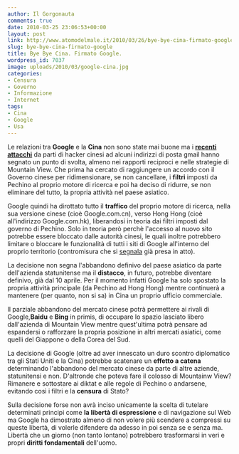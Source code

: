 ```yaml
---
author: Il Gorgonauta
comments: true
date: 2010-03-25 23:06:53+00:00
layout: post
link: http://www.atomodelmale.it/2010/03/26/bye-bye-cina-firmato-google/
slug: bye-bye-cina-firmato-google
title: Bye Bye Cina. Firmato Google.
wordpress_id: 7037
image: uploads/2010/03/google-cina.jpg
categories:
- Censura
- Governo
- Informazione
- Internet
tags:
- Cina
- Google
- Usa
---
```



Le relazioni tra **Google** e la **Cina** non sono state mai buone ma i **[recenti attacchi](/2010/01/13/la-cina-scopre-il-dalai-lama-grazie-a-google/)** da parti di hacker cinesi ad alcuni indirizzi di posta gmail hanno segnato un punto di svolta, almeno nei rapporti reciproci e nelle strategie di Mountain View. Che prima ha cercato di raggiungere un accordo con il Governo cinese per ridimensionare, se non cancellare, i **filtri** imposti da Pechino al proprio motore di ricerca e poi ha deciso di ridurre, se non eliminare del tutto, la propria attività nel paese asiatico.

Google quindi ha dirottato tutto il **traffico** del proprio motore di ricerca, nella sua versione cinese (cioè Google.com.cn), verso Hong Hong (cioè all'indirizzo Google.com.hk), liberandosi in teoria dai filtri imposti dal governo di Pechino. Solo in teoria però perchè l'accesso al nuovo sito potrebbe essere bloccato dalle autorità cinesi, le quali inoltre potrebbero limitare o bloccare le funzionalità di tutti i siti di Google all'interno del proprio territorio (contromisura che si [segnala](http://www.google.com/prc/report.html#hl=en) già presa in atto).

La decisione non segna l'abbandono definivo del paese asiatico da parte dell'azienda statunitense ma il **distacco**, in futuro, potrebbe diventare definivo, già dal 10 aprile. Per il momento infatti Google ha solo spostato la propria attività principale (da Pechino ad Hong Hong) mentre continuerà a mantenere (per quanto, non si sa) in Cina un proprio ufficio commerciale.

Il parziale abbandono del mercato cinese potrà permettere ai rivali di Google,**Baidu** e **Bing** in primis, di occupare lo spazio lasciato libero dall'azienda di Mountain View mentre quest'ultima potrà pensare ad espandersi o rafforzare la propria posizione in altri mercati asiatici, come quelli del Giappone o della Corea del Sud.

La decisione di Google (oltre ad aver innescato un duro scontro diplomatico tra gli Stati Uniti e la Cina) potrebbe scatenare un **effetto a catena** determinando l'abbandono del mercato cinese da parte di altre aziende, statunitensi e non. D'altronde che poteva fare il colosso di Mountainw View? Rimanere e sottostare ai diktat e alle regole di Pechino o andarsene, evitando così i filtri e la **censura** di Stato?

Sulla decisione forse non avrà inciso unicamente la scelta di tutelare determinati principi come **la libertà di espressione** e di navigazione sul Web ma Google ha dimostrato almeno di non volere più scendere a compressi su queste libertà, di volerle difendere da adesso in poi senza se e senza ma. Libertà che un giorno (non tanto lontano) potrebbero trasformarsi in veri e propri **diritti fondamentali** dell'uomo.
